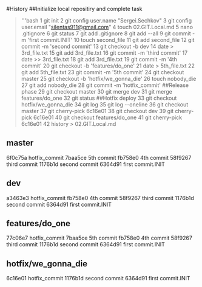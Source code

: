 #History
##Initialize local repositiry and complete task
>'''bash
 >   1  git init 
  >  2  git config user.name "Sergei.Sechkov"
   > 3  git config user.email "silentas911@gmail.com"
   > 4  touch 02.GIT.Local.md
   > 5  nano .gitignore
   > 6  git status
   > 7  git add .gitignore 
   > 8  git add --all
   > 9  git commit -m 'first commit.INIT' 
   > 10  touch second_file
   > 11  git add second_file 
   > 12  git commit -m 'second commit'
   > 13  git checkout -b dev
   > 14  date > 3rd_file.txt
   > 15  git add 3rd_file.txt 
   > 16  git commit -m 'third commit'
   > 17  date >> 3rd_file.txt 
   > 18  git add 3rd_file.txt 
   > 19  git commit -m '4th commit'
   > 20  git checkout -b 'features/do_one'
   > 21  date > 5th_file.txt
   > 22  git add 5th_file.txt 
   > 23  git commit -m '5th commit'
   > 24  git checkout master 
   > 25  git checkout -b 'hotfix/we_gonna_die'
   > 26  touch nobody_die
   > 27  git add nobody_die
   > 28  git commit -m 'hotfix_commit'
##Release phase
   > 29  git checkout master 
   > 30  git merge dev 
   > 31  git merge features/do_one 
   > 32  git status
##Hotfix deploy
   > 33  git checkout hotfix/we_gonna_die 
   > 34  git log
   > 35  git log --oneline
   > 36  git checkout master 
   > 37  git cherry-pick 6c16e01
   > 38  git checkout dev 
   > 39  git cherry-pick 6c16e01
   > 40  git checkout features/do_one 
   > 41  git cherry-pick 6c16e01
   > 42  history > 02.GIT.Local.md 





## master
6f0c75a hotfix_commit
7baa5ce 5th commit
fb758e0 4th commit
58f9267 third commit
1176b1d second commit
6364d91 first commit.INIT

## dev
a3463e3 hotfix_commit
fb758e0 4th commit
58f9267 third commit
1176b1d second commit
6364d91 first commit.INIT

## features/do_one
77c06e7 hotfix_commit
7baa5ce 5th commit
fb758e0 4th commit
58f9267 third commit
1176b1d second commit
6364d91 first commit.INIT

## hotfix/we_gonna_die
6c16e01 hotfix_commit
1176b1d second commit
6364d91 first commit.INIT

